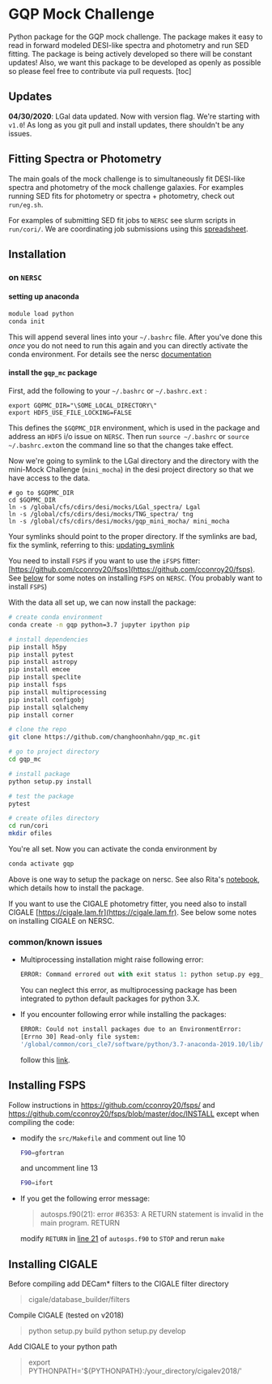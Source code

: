 # GQP Mock Challenge 

Python package for the GQP mock challenge. The package makes it easy to read in forward modeled DESI-like spectra and photometry and run SED fitting. The package is being actively developed so there will be constant updates! Also, we want this package to be developed as openly as possible so please feel free to contribute via pull requests. 
[toc]

## Updates
**04/30/2020**: LGal data updated. Now with version flag. We're starting with `v1.0`! As long as you git pull and install updates, there shouldn't be any issues. 

## Fitting Spectra or Photometry

The main goals of the mock challenge is to simultaneously fit DESI-like spectra and photometry of the mock challenge galaxies. For examples running SED fits for photometry or spectra + photometry, check out `run/eg.sh`. 

For examples of submitting SED fit jobs to `NERSC` see slurm scripts in `run/cori/`. We are coordinating job submissions using this [spreadsheet](https://docs.google.com/spreadsheets/d/1pwfZjUi8eREd6YxM0rLaK8LVsVTUdrJ1ctBUfOlZN_8/edit?usp=sharing). 

## Installation

### on `NERSC`
#### setting up anaconda

```bash
module load python
conda init
```

This will append several lines into your `~/.bashrc` file. After you've done this *once* you do not need to run this again and you can directly activate the conda environment. For details see the nersc [documentation](https://docs.nersc.gov/programming/high-level-environments/python/#using-conda-activate)


#### install the `gqp_mc` package
First, add the following to your `~/.bashrc` or `~/.bashrc.ext` : 

```
export GQPMC_DIR="\SOME_LOCAL_DIRECTORY\" 
export HDF5_USE_FILE_LOCKING=FALSE
```
This defines the `$GQPMC_DIR` environment, which is used in the package and address an `HDF5` i/o issue on `NERSC`. Then run `source ~/.bashrc` or `source ~/.bashrc.ext`on the command line so that the changes take effect. 

Now we're going to symlink to the LGal directory and the directory with the mini-Mock Challenge (`mini_mocha`) in the desi project directory so that we have access to the data.

```
# go to $GQPMC_DIR
cd $GQPMC_DIR
ln -s /global/cfs/cdirs/desi/mocks/LGal_spectra/ Lgal
ln -s /global/cfs/cdirs/desi/mocks/TNG_spectra/ tng 
ln -s /global/cfs/cdirs/desi/mocks/gqp_mini_mocha/ mini_mocha 
```

Your symlinks should point to the proper directory. If the symlinks are bad, fix the symlink, referring to this:
[updating_symlink](https://github.com/kgb0255/GQPMC_v2_JAMES/blob/6da67f918cfadfb17eaa163ddfb25e63dc9b3c53/Documentation/NERSC_Installation/outdated_symlink.md)

You need to install `FSPS` if you want to use the `iFSPS` fitter: [https://github.com/cconroy20/fsps](https://github.com/cconroy20/fsps). See [below](#installing-fsps) for some notes on installing `FSPS` on `NERSC`. (You probably want to install `FSPS`)

With the data all set up, we can now install the package: 
```bash 
# create conda environment 
conda create -n gqp python=3.7 jupyter ipython pip

# install dependencies
pip install h5py 
pip install pytest 
pip install astropy 
pip install emcee 
pip install speclite 
pip install fsps
pip install multiprocessing
pip install configobj
pip install sqlalchemy
pip install corner

# clone the repo 
git clone https://github.com/changhoonhahn/gqp_mc.git 

# go to project directory
cd gqp_mc 

# install package
python setup.py install

# test the package
pytest 

# create ofiles directory
cd run/cori
mkdir ofiles
```

You're all set. Now you can activate the conda environment by 

```python
conda activate gqp
```
Above is one way to setup the package on nersc. See also Rita's [notebook](https://github.com/ritatojeiro/desi_gqp/blob/master/nb/start_example.ipynb), which details how to install the package. 

If you want to use the CIGALE photometry fitter, you need also to install CIGALE [https://cigale.lam.fr](https://cigale.lam.fr). See below some notes on installing CIGALE on NERSC.

### common/known issues

- Multiprocessing installation might raise following error:
	```python
  ERROR: Command errored out with exit status 1: python setup.py egg_info Check the logs for full command output.
  ```

  You can neglect this error, as multiprocessing package has been integrated to python default packages for python 3.X.

- If you encounter following error while installing the packages:

  ```bash
  ERROR: Could not install packages due to an EnvironmentError:
  [Errno 30] Read-only file system: 
  '/global/common/cori_cle7/software/python/3.7-anaconda-2019.10/lib/python3.7/site-packages/...'
  ```

  follow this [link](https://github.com/kgb0255/GQPMC_v2_JAMES/blob/f5e9ec3064c91775e09679a92a67a19ffb80d1c3/Documentation/NERSC_Installation/pacakge_error.md).

## Installing FSPS 
Follow instructions in https://github.com/cconroy20/fsps/ and https://github.com/cconroy20/fsps/blob/master/doc/INSTALL except when compiling the code: 

- modify the `src/Makefile` and comment out line 10
  ```bash
  F90=gfortran
  ```
  and uncomment line 13
  ```bash
  F90=ifort
  ```
  
- If you get the following error message:
	> autosps.f90(21): error #6353: A RETURN statement is invalid in the main program.
	>    RETURN
	
	modify `RETURN` in [line 21](https://github.com/cconroy20/fsps/blob/master/src/autosps.f90#L21) of `autosps.f90`  to `STOP` and rerun `make`
## Installing CIGALE

Before compiling add DECam* filters to the CIGALE filter directory 

> cigale/database_builder/filters

Compile CIGALE (tested on v2018)

> python setup.py build
> python setup.py develop

Add CIGALE to your python path

> export PYTHONPATH='${PYTHONPATH}:/your_directory/cigalev2018/'
